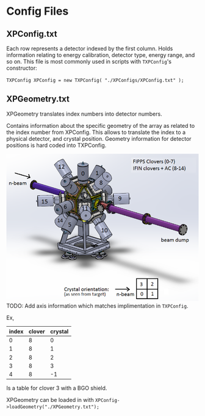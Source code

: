 # Config Files

## XPConfig.txt

Each row represents a detector indexed by the first column. Holds information relating to energy calibration, detector type, energy range, and so on. This file is most commonly used in scripts  with `TXPConfig`'s constructor:

`TXPConfig XPConfig = new TXPConfig( "./XPConfigs/XPConfig.txt" );`

## XPGeometry.txt
XPGeometry translates index numbers into detector numbers.

Contains information about the specific geometry of the array as related to the index number from XPConfig. This allows to translate the index to a physical detector, and crystal position. Geometry information for detector positions is hard coded into TXPConfig.

![Image of FIPPS+IFIN Array](../docs/images/CloverLabeling_ViewFromCasemateEntrance_b.png)
TODO: Add axis information which matches implimentation in `TXPConfig`.

Ex,

index | clover | crystal
----- | ------ | -------
0     | 8      | 0
1     | 8      | 1
2     | 8      | 2
3     | 8      | 3
4     | 8      | -1

Is a table for clover 3 with a BGO shield.

XPGeometry can be loaded in with `XPConfig->loadGeometry("./XPGeometry.txt");`
